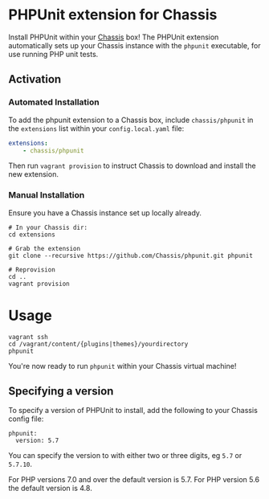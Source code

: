 # PHPUnit extension for Chassis

Install PHPUnit within your [Chassis](http://chassis.io/) box! The PHPUnit extension automatically sets up your Chassis instance with the `phpunit` executable, for use running PHP unit tests.

## Activation

### Automated Installation

To add the phpunit extension to a Chassis box, include `chassis/phpunit` in the `extensions` list within your `config.local.yaml` file:

```yml
extensions:
    - chassis/phpunit
```

Then run `vagrant provision` to instruct Chassis to download and install the new extension.

### Manual Installation

Ensure you have a Chassis instance set up locally already.

```
# In your Chassis dir:
cd extensions

# Grab the extension
git clone --recursive https://github.com/Chassis/phpunit.git phpunit

# Reprovision
cd ..
vagrant provision
```

# Usage
```
vagrant ssh
cd /vagrant/content/{plugins|themes}/yourdirectory
phpunit
```

You're now ready to run `phpunit` within your Chassis virtual machine!

## Specifying a version

To specify a version of PHPUnit to install, add the following to your Chassis config file:

```
phpunit:
  version: 5.7
```

You can specify the version to with either two or three digits, eg `5.7` or `5.7.10`.

For PHP versions 7.0 and over the default version is 5.7. For PHP version 5.6 the default version is 4.8.
